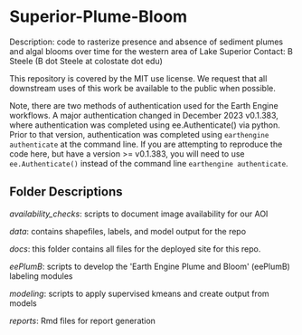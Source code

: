 # Superior-Plume-Bloom

Description: code to rasterize presence and absence of sediment plumes and algal blooms over time for the western area of Lake Superior
Contact: B Steele (B dot Steele at colostate dot edu)

This repository is covered by the MIT use license. We request that all downstream uses of this work be available to the public when possible.

Note, there are two methods of authentication used for the Earth Engine workflows.
A major authentication changed in December 2023 v0.1.383, where authentication 
was completed using ee.Authenticate() via python. Prior to that version, authentication
was completed using `earthengine authenticate` at the command line. If you are
attempting to reproduce the code here, but have a version >= v0.1.383, you will
need to use `ee.Authenticate()` instead of the command line `earthengine authenticate`.

## Folder Descriptions

*availability_checks*: scripts to document image availability for our AOI

*data*: contains shapefiles, labels, and model output for the repo

*docs*: this folder contains all files for the deployed site for this repo.

*eePlumB*: scripts to develop the 'Earth Engine Plume and Bloom' (eePlumB) labeling modules

*modeling*: scripts to apply supervised kmeans and create output from models

*reports*: Rmd files for report generation


